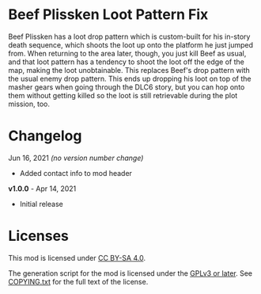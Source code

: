 Beef Plissken Loot Pattern Fix
==============================

Beef Plissken has a loot drop pattern which is custom-built for his in-story
death sequence, which shoots the loot up onto the platform he just jumped from.
When returning to the area later, though, you just kill Beef as usual, and that
loot pattern has a tendency to shoot the loot off the edge of the map, making
the loot unobtainable. This replaces Beef's drop pattern with the usual enemy
drop pattern.  This ends up dropping his loot on top of the masher gears when
going through the DLC6 story, but you can hop onto them without getting killed
so the loot is still retrievable during the plot mission, too.

Changelog
=========

Jun 16, 2021 *(no version number change)*
 * Added contact info to mod header

**v1.0.0** - Apr 14, 2021
 * Initial release
 
Licenses
========

This mod is licensed under [CC BY-SA 4.0](https://creativecommons.org/licenses/by-sa/4.0/).

The generation script for the mod is licensed under the
[GPLv3 or later](https://www.gnu.org/licenses/quick-guide-gplv3.html).
See [COPYING.txt](../../COPYING.txt) for the full text of the license.

